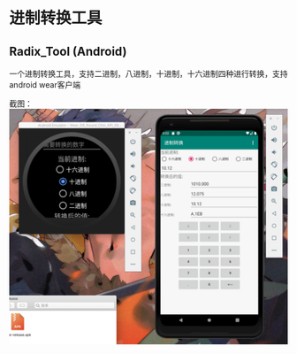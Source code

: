 # 进制转换工具
## Radix_Tool   (Android)

一个进制转换工具，支持二进制，八进制，十进制，十六进制四种进行转换，支持android wear客户端

截图：
![主截图](https://github.com/Yilimmilk/Radix_Tool/blob/master/screenshot_1.png)

